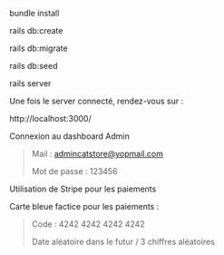 






bundle install

rails db:create

rails db:migrate

rails db:seed

rails server


Une fois le server connecté, rendez-vous sur : 

http://localhost:3000/


Connexion au dashboard Admin 

> Mail : admincatstore@yopmail.com
>
> Mot de passe : 123456

Utilisation de Stripe pour les paiements

Carte bleue factice pour les paiements : 

> Code : 4242 4242 4242 4242 
>
> Date aléatoire dans le futur / 3 chiffres aléatoires
